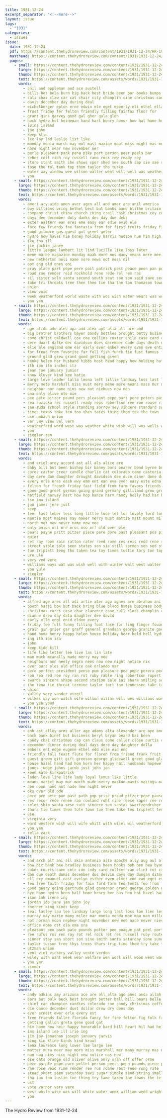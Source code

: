 ```yaml
---
title: 1931-12-24
excerpt_separator: "<!--more-->"
layout: issue
tags:
  - "1931"
categories:
  - issues
issue:
  date: 1931-12-24
  pdf: https://content.thehydroreview.com/content/1931/1931-12-24/HR-1931-12-24.pdf
  masthead: https://content.thehydroreview.com/content/1931/1931-12-24/masthead/HR-1931-12-24.jpg
  pages:
    - small: https://content.thehydroreview.com/content/1931/1931-12-24/small/HR-1931-12-24-01.jpg
      large: https://content.thehydroreview.com/content/1931/1931-12-24/large/HR-1931-12-24-01.jpg
      thumb: https://content.thehydroreview.com/content/1931/1931-12-24/thumbnails/HR-1931-12-24-01.jpg
      text: https://content.thehydroreview.com/assets/words/1931/1931-12-24/HR-1931-12-24-01.txt
      words:
        - anil and appleman aud ace austell
        - bills bot bela burn big back best bride been bor books bumps bros byrne
        - cali chas claw car cat chair city champlin cine christmas cada comes charles class
        - davis december day during deal
        - eichelberger epton erne edwin ele eget epperly eli ethel ella eagle
        - frost friday fer felton friendly filling fairfax floor for
        - grant gins garvey good gal gher gala glen
        - hock hydro hol heineman hand hart henry honor how hal hume hurt holter hes
        - ivins island
        - joe john
        - keep klin
        - lee lay lad leslie list like
        - monday monia march may mol mast maxine maat miss might mas murray members miller matter
        - name night near new november ner
        - perle pleasant pack pena pike port person pear peels par
        - reber roll rich roy russell rano rock row ready rey
        - store stant smith she shows spor shed see south sap sie sae sidney sans sil second ser season shown sox stonewall station sine
        - tose the tol tank top thom taylor tho turke
        - water way window wee wilson walter went will well was weather windows with week won williams
        - you
    - small: https://content.thehydroreview.com/content/1931/1931-12-24/small/HR-1931-12-24-02.jpg
      large: https://content.thehydroreview.com/content/1931/1931-12-24/large/HR-1931-12-24-02.jpg
      thumb: https://content.thehydroreview.com/content/1931/1931-12-24/thumbnails/HR-1931-12-24-02.jpg
      text: https://content.thehydroreview.com/assets/words/1931/1931-12-24/HR-1931-12-24-02.txt
      words:
        - ameri ary aide amen aver agen all and amer are anil america
        - boy billions bring bethel best but banks band blithe britain bankers board bet back been bank busi beare beth bickell bro brother bless bertha
        - company christ china church ching crail cash christmas coy course
        - days dee december duty danks dec day due debs
        - exter eastern ean eres eme easy ear edie evie ele
        - face few friends foe fantasia from for first fruits friday fina fitz fon far farm
        - good gilmore gas guest gol greet geter
        - hydro how haves hie honey holiday harris hudson hue him high herndon hundred has heaton hold heaven her hurley
        - ike ina ill
        - jie jackie janey
        - little league lambert lit lind lucille like loss later
        - mene maree magazine monday maak more mus many means mere mee merry moral man molt mellon mile made mitchell may mea montana mae
        - new netherton noli name nore news not ness nil
        - oot ong old ones oni
        - pray place part pepe pere pail patrick past peace peon pan power people per public piece policy peal
        - road rae render reid rockhold rene rede rel rem ras
        - sil sister solo santa second south seat sae son said save season sue short such sale service see sit school spies store soll sincere special secret sin saito story sing
        - take tri threats tree then theo tie tha the tan thomason town than tick terr tee them thaw ties thie
        - union
        - view void
        - week weatherford world waste with wos wish water wears was wood won will weather why
        - you yen
    - small: https://content.thehydroreview.com/content/1931/1931-12-24/small/HR-1931-12-24-03.jpg
      large: https://content.thehydroreview.com/content/1931/1931-12-24/large/HR-1931-12-24-03.jpg
      thumb: https://content.thehydroreview.com/content/1931/1931-12-24/thumbnails/HR-1931-12-24-03.jpg
      text: https://content.thehydroreview.com/assets/words/1931/1931-12-24/HR-1931-12-24-03.txt
      words:
        - age alida ade ales apa aud alex apt alia all are and
        - big brother brothers bayer bandy bottles brought betty business beh bank ballew bort
        - come christ caldwell cox cee collins custer child case card cress comes che con clinton colorado cast cope coll christmas county christian
        - dere duart dalke dec davidson does december dade days death day
        - elie ele england eme ear early ever ember every even eve entz eye ell end
        - for fread from favorite far fell fish funck fie fust famous few frost friends forth felton
        - ground glad grew grand good getting given
        - henke helen her husband hibbs host head happy how holding hut heart hes home hardware had heary hydro hen harder holter hay hool
        - ith ion ito inches itz
        - jean joe january junior
        - know kluver kind kee katie
        - large love leader lalla leona left lillie lindsay loss last let lei long
        - merry mete marshall miss must mery meme mere means mass mur mound more marie music mas martin mingle men mall march monday mild
        - neighbor nor name nims new not niehues now nen
        - ona only olive oto oie
        - pee pete pitzer pound pers pleasant pepe part pere peters past peace par pope
        - rea ruzicka rec russell ready reps robertson ree roe rouse river rede
        - see suda school style standing sorrow sey sincere standard sun smith sample season supe son sister she soc sare seem six saturday sone seis store safe sake state sunday said
        - times texas take ten too then tates thing them tak the town
        - use umbach union
        - ver vey view val vern
        - weatherford word west was weather white wish will wos wells winsor week worker with why work
        - you
        - ziegler zen
    - small: https://content.thehydroreview.com/content/1931/1931-12-24/small/HR-1931-12-24-04.jpg
      large: https://content.thehydroreview.com/content/1931/1931-12-24/large/HR-1931-12-24-04.jpg
      thumb: https://content.thehydroreview.com/content/1931/1931-12-24/thumbnails/HR-1931-12-24-04.jpg
      text: https://content.thehydroreview.com/assets/words/1931/1931-12-24/HR-1931-12-24-04.txt
      words:
        - and ariel arey accord ast all als alice are
        - baby bill but been bishop bir baney bors bearer bond byrne butter bright bend ball beans best bandy business bere bee big
        - cores castor creer candle charlie cat colorado came castoria call caren case churn christmas church cach claus close canis comfort cee course chang
        - day dere dan daughter drought davidson dee duce diner done drop deal dooley delay during december door depp
        - every erle eres eash ewy emm ent ean eva ever easy este edna erd eble
        - felton for french friday fast field from farm favors friends first flood farms front
        - gone good greet german going grand germany gilliland grow grover giel green
        - hatfield harvey hart how hop hance harm handy holly had har has hard huge hed holter hundred happy hamilton high house hempstead him hydro husband hung held herschel halls her holiday home hor
        - ise ima island
        - jon james jere just
        - keep
        - leer last leber less long little luce let lor lovely lord longer lot leonard lie lee liv lester lose
        - mantle most maines may maker merry must mattie matt mount miller made men market many minyard
        - north not new never name now nee
        - only onion ori ore oros oso orf old over ole
        - pears payne pritt pitzer piece pere pore past pleasant pos pillow pops peters peper peter pleas pone people pack pepe pae perry pers pinto poe pure pree place
        - quiet
        - ret roy room rain ratton rater reed rome res reis redd rene ralph rine reasons red reese rope roark rudd ree
        - street sible sole seen states son sie still sermon sen sed steep standard season sunday sense snow sam stairs small store she smith six style sin sai sister side sledge summer stops spall shield ser sutton string springfield
        - tue triplett teng tho taken tea toy times tustin tary ton top tures teer the tite then toe
        - ure ule
        - very ved vere
        - williams ways wat was wish well with winter walt west walter worl will war weather worst wells week winks walls wees
        - you yule
        - ziegler
    - small: https://content.thehydroreview.com/content/1931/1931-12-24/small/HR-1931-12-24-05.jpg
      large: https://content.thehydroreview.com/content/1931/1931-12-24/large/HR-1931-12-24-05.jpg
      thumb: https://content.thehydroreview.com/content/1931/1931-12-24/thumbnails/HR-1931-12-24-05.jpg
      text: https://content.thehydroreview.com/assets/words/1931/1931-12-24/HR-1931-12-24-05.txt
      words:
        - alfred age ares all adi artie ater ago agnes are abraham ani and ard
        - booth bassi box but back bring blue blood bates business body bator brothers born belt beards bein bassler baer baker
        - christmas cares case char clarence cane call clock champlin carnival camp conte
        - dianne drew day data daughter dee david
        - early elle engl enid eldon every
        - friday fee full funny filling foot face for fing finger fouad first fig front felton from friendly
        - grain gin grier gar graff general grandson george granite good gales
        - hand homa henry happy helen house holiday hoar held hell hydro her
        - ing ith ion ira
        - john
        - keep kidd kill
        - life like letter lee live las lin late
        - man much mcanally made merry may mee
        - neighbors non neely negro nees now new night notice nix
        - over ours oles old office oak orlando oar
        - pero perfect president pense pum pleasure pea pope perera pec peper pere
        - ron rea red roe roy ran rot ruby rable ring robertson rupert ret ralph rinker rave rose russell ree room
        - swords sincere shape second station sale sai share smiling sot store sun stom smile sason side sees story she standard state sunday sugg see slight sony shows sal season saxon shelly
        - the tena tie threat termine taylor tort too tennessee take trust trip tomi
        - union
        - valley very vander virgil
        - wilkes way won watch wife wilson willam will wes williams washita while was weatherford wil west waden william with wish week
        - you yea youd
    - small: https://content.thehydroreview.com/content/1931/1931-12-24/small/HR-1931-12-24-06.jpg
      large: https://content.thehydroreview.com/content/1931/1931-12-24/large/HR-1931-12-24-06.jpg
      thumb: https://content.thehydroreview.com/content/1931/1931-12-24/thumbnails/HR-1931-12-24-06.jpg
      text: https://content.thehydroreview.com/assets/words/1931/1931-12-24/HR-1931-12-24-06.txt
      words:
        - anh ast alley arms aller age adams alta alexander are aye and all aid
        - back bank binet but business beryl bryan beard bai been
        - candy chai christmas cap can claus come caller close curtis cee coffee connie clare clauss
        - december dinner during deal days dere day daughter della
        - embers ent edge eugene ethel edd else eid end
        - friendly fall feast flute for floren from friend frank fruit friends frances first
        - guest grown gitt gift greeson george glidewell greet good glance
        - house hazel hand had hom horn her happy hail husbands hopewell holter has hittle hatfield hydro hose how hearty hak home
        - jones judge johns jacob just john jon
        - keen kate kirkpatrick
        - laden love line life lady loyal lemus like little
        - means market may mur marth made merry maxton mavis makings marion maree moment mere mals moree monday mery man meres mild mis miller mean marke muth
        - nee noon nand not nade new night never
        - oks over old ode
        - pere pee pete pae past path pop prise proud pitzer pepe pause pleasant peer plate pore phe
        - res recor rede renee ram rowland ruhl rine reese raper ree ret rear
        - seles ship santa sese suit sincere sun santas swartzendruber spain soni sick sunda sch she sunday store sor sur saint said stands strong school shoulders strange small son sund
        - thurs tie times them tote town tue then take too triplett ten tor tree tickel truly tailor the tee
        - use
        - virginia very
        - ward western wish will wife whitt with wisel wil weatherford water week was white
        - you yen
        - zella zack
    - small: https://content.thehydroreview.com/content/1931/1931-12-24/small/HR-1931-12-24-07.jpg
      large: https://content.thehydroreview.com/content/1931/1931-12-24/large/HR-1931-12-24-07.jpg
      thumb: https://content.thehydroreview.com/content/1931/1931-12-24/thumbnails/HR-1931-12-24-07.jpg
      text: https://content.thehydroreview.com/assets/words/1931/1931-12-24/HR-1931-12-24-07.txt
      words:
        - and arch alt ani all akin antonio alto apache ally aug aul alfred are ald ane aud arbes ard anil arty alert als aye
        - bow bix bank bee bradley business been books bob ben bea byam bean bolle bucur boa balin baker bry batter brother born blaine brothers bill
        - coker courts came cote con cody card collier can clint cot crowder clar cove come chop christmas caddo church cause cable cartwright cant cecil comes cora carnegie chambers cea chester city cox cyril colony colon care cooley cope clinton
        - dan due death dumas december dus delvin days day dungan ditmore delbert duis doy duke dinner daughter dread doe
        - ell ery emanuel east evelyn esther even elmer end ead eget every ethel eldred early eldridge eves emerson eon eaves
        - few free faith friday for fain ford farm fed fonts feo from fins
        - good geary going gertrude glad governor grand george golden gardner
        - hye hone hydro heen half home henry her has hen hot hazel hart holiday hine health ham harm hee hae hon heart
        - ison ink irene ing
        - jordan joo jane jam john joy
        - koerner king kinds keep
        - leal lasley lau lee lindsay large long last loss lon lien lester lynn ley lager lora les lena liner lillian late leonard law lyle ledon leo lord lillie laura
        - murray may marie many miler mar monta monda moe maa man mille maule mound mas miner mae monday milla miller merle million mis miss most
        - not norman noon nephew night november new nee nace never niece news newton north
        - office ooms ost ola oma ora
        - pleasant peo pack pate pounds potter pee poague pat peel port pie paul place pentecost payne patterson pearson
        - ree rufus ros ren ray rot rel rock ret res russell ruby route ridge
        - sinner stay san short son sine smith santa saturday sone sunday sinay sale sutton sie sat seems snow suter sister star shelton sues sah scott sick she sui service school sir shake sweeney switzer sunny saad soul smit see stephenson sells
        - taylor tucson tree thys trees thurs trip timo them try take the town tice ting tie teh tad tite toward ture toe thomas
        - utzman union
        - vent viet vickery valley vente verden
        - wiley with want week wear welfare wen worl will woon went was wagon willing warren well wit wien weatherford weather williams wilson worley wate work write win wagoner wiest warde
        - you yer
        - zimmer
    - small: https://content.thehydroreview.com/content/1931/1931-12-24/small/HR-1931-12-24-08.jpg
      large: https://content.thehydroreview.com/content/1931/1931-12-24/large/HR-1931-12-24-08.jpg
      thumb: https://content.thehydroreview.com/content/1931/1931-12-24/thumbnails/HR-1931-12-24-08.jpg
      text: https://content.thehydroreview.com/assets/words/1931/1931-12-24/HR-1931-12-24-08.txt
      words:
        - andy adkins amy arizona ace are all alta ago anes anda allah angel ask and alfred alton
        - bars but bulk beck best brought better ball bill beans belle bare business brooms boy block bills brazo bacon box book bandy birth been bring
        - chief can champion candies colorado coe candy christmas coffee cost carroll claus class con county came crissman christ claude cream cheap
        - die dance december duet dollar drew dry dees day
        - ever ernest ewer erle every est
        - free friends faller florida fancy for fine felton fig folk from
        - getting gallon greta gene good gat
        - him home how heir happy honorable hard hill heart hil had held holiday has hour hope homa her hydro heavens hay honey habit
        - ims island iee ill irie ing
        - jim jay jonathan joseph january jarvis
        - king kin kline kinds kind kraut
        - lena lawrence long lower lae large lee
        - matter mura meer may morn miss marshall mer many murray mas much merry men
        - nan nag nims nice night new notice nas now
        - ose oats orange old oliver olive only oran off offer orme
        - pere purple pope pure pellet person peers pepe pounds piece pound past price peg per pie
        - rae rose read rime render ree rus roane rest rede rong rate
        - stead short seen saturday savi sugar simple send string small seats supply strange selling sand sey san sister santa six standard schol son seven soe salt
        - tha tax too tustin toe thing try tame taken tae towns the tei
        - ust
        - vote vernor very vere
        - west while wise was will white water week william wedd wright with
        - you
---
```


The Hydro Review from 1931-12-24

<!--more-->

